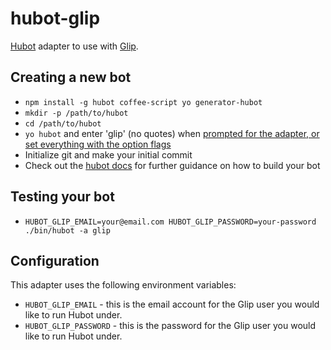 # hubot-glip

[Hubot](https://hubot.github.com/) adapter to use with [Glip](https://glip.com/).


## Creating a new bot

- `npm install -g hubot coffee-script yo generator-hubot`
- `mkdir -p /path/to/hubot`
- `cd /path/to/hubot`
- `yo hubot` and enter 'glip' (no quotes) when [prompted for the adapter, or set everything with the option flags](https://hubot.github.com/docs/)
- Initialize git and make your initial commit
- Check out the [hubot docs](https://github.com/github/hubot/tree/master/docs) for further guidance on how to build your bot


## Testing your bot

- `HUBOT_GLIP_EMAIL=your@email.com HUBOT_GLIP_PASSWORD=your-password ./bin/hubot -a glip`


## Configuration

This adapter uses the following environment variables:

- `HUBOT_GLIP_EMAIL` - this is the email account for the Glip user you would like to run Hubot under.
- `HUBOT_GLIP_PASSWORD` - this is the password for the Glip user you would like to run Hubot under.
